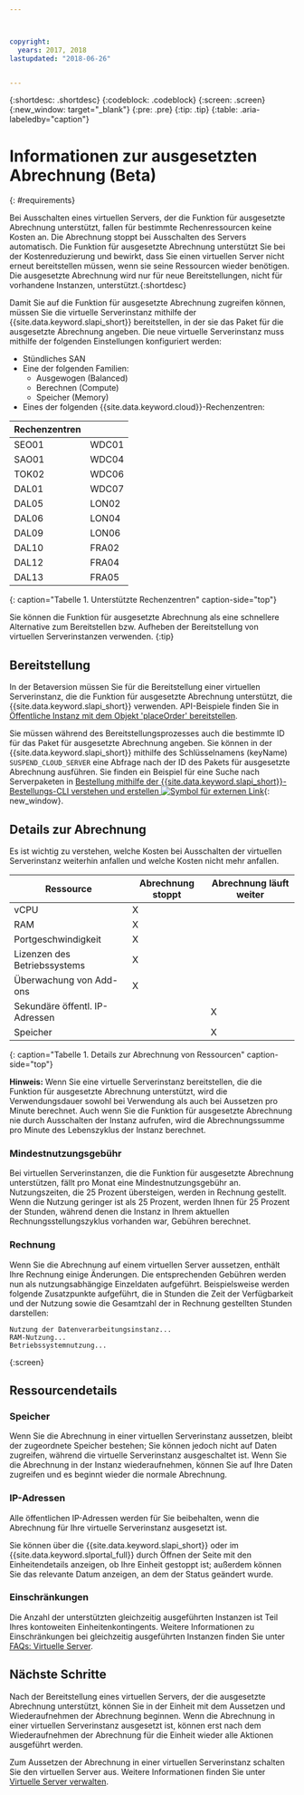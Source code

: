 ```yaml
---



copyright:
  years: 2017, 2018
lastupdated: "2018-06-26"


---
```


{:shortdesc: .shortdesc}
{:codeblock: .codeblock}
{:screen: .screen}
{:new_window: target="_blank"}
{:pre: .pre}
{:tip: .tip}
{:table: .aria-labeledby="caption"}

# Informationen zur ausgesetzten Abrechnung (Beta)
{: #requirements}

Bei Ausschalten eines virtuellen Servers, der die Funktion für ausgesetzte Abrechnung unterstützt, fallen für bestimmte Rechenressourcen keine Kosten an. Die Abrechnung stoppt bei Ausschalten des Servers automatisch. Die Funktion für ausgesetzte Abrechnung unterstützt Sie bei der Kostenreduzierung und bewirkt, dass Sie einen virtuellen Server nicht erneut bereitstellen müssen, wenn sie seine Ressourcen wieder benötigen. Die ausgesetzte Abrechnung wird nur für neue Bereitstellungen, nicht für vorhandene Instanzen, unterstützt.{:shortdesc}

Damit Sie auf die Funktion für ausgesetzte Abrechnung zugreifen können, müssen Sie die virtuelle Serverinstanz mithilfe der {{site.data.keyword.slapi_short}} bereitstellen, in der sie das Paket für die ausgesetzte Abrechnung angeben. Die neue virtuelle Serverinstanz muss mithilfe der folgenden Einstellungen konfiguriert werden:

* Stündliches SAN
* Eine der folgenden Familien:
  * Ausgewogen (Balanced)
  * Berechnen (Compute)
  * Speicher (Memory)
* Eines der folgenden {{site.data.keyword.cloud}}-Rechenzentren:

| Rechenzentren |         |
| ------------ | ------- | 
|SEO01         |  WDC01  |
|SAO01         |  WDC04  |
|TOK02         |  WDC06  |
|DAL01         |  WDC07  |
|DAL05         |  LON02  |
|DAL06         |  LON04  |
|DAL09         |  LON06  |
|DAL10         |  FRA02  |
|DAL12         |  FRA04  |
|DAL13         |  FRA05  |
{: caption="Tabelle 1. Unterstützte Rechenzentren" caption-side="top"}

Sie können die Funktion für ausgesetzte Abrechnung als eine schnellere Alternative zum Bereitstellen bzw. Aufheben der Bereitstellung von virtuellen Serverinstanzen verwenden.
{:tip}

## Bereitstellung

In der Betaversion müssen Sie für die Bereitstellung einer virtuellen Serverinstanz, die die Funktion für ausgesetzte Abrechnung unterstützt, die {{site.data.keyword.slapi_short}} verwenden. API-Beispiele finden Sie in [Öffentliche Instanz mit dem Objekt 'placeOrder' bereitstellen](../vsi/vsi_provision_api.html#provisioning-a-public-instance-using-place-order-object). 

Sie müssen während des Bereitstellungsprozesses auch die bestimmte ID für das Paket für ausgesetzte Abrechnung angeben. Sie können in der {{site.data.keyword.slapi_short}} mithilfe des Schlüsselnamens (keyName) `SUSPEND_CLOUD_SERVER` eine Abfrage nach der ID des Pakets für ausgesetzte Abrechnung ausführen. Sie finden ein Beispiel für eine Suche nach Serverpaketen in [Bestellung mithilfe der {{site.data.keyword.slapi_short}}-Bestellungs-CLI verstehen und erstellen ![Symbol für externen Link](../icons/launch-glyph.svg "Symbol für externen Link")](https://softlayer.github.io/article/understanding-ordering/){: new_window}.

## Details zur Abrechnung

Es ist wichtig zu verstehen, welche Kosten bei Ausschalten der virtuellen Serverinstanz weiterhin anfallen und welche Kosten nicht mehr anfallen.

| Ressource                     | Abrechnung stoppt | Abrechnung läuft weiter |
| ----------------------------- | ----------------- | ---------------- |
| vCPU                          |          X        |                  |
| RAM                           |          X        |                  |
| Portgeschwindigkeit           |          X        |                  |
| Lizenzen des Betriebssystems  |          X        |                  |
| Überwachung von Add-ons       |          X        |                  |
| Sekundäre öffentl. IP-Adressen|                   |         X        |
| Speicher                      |                   |         X        |
{: caption="Tabelle 1. Details zur Abrechnung von Ressourcen" caption-side="top"}   

**Hinweis:** Wenn Sie eine virtuelle Serverinstanz bereitstellen, die die Funktion für ausgesetzte Abrechnung unterstützt, wird die Verwendungsdauer sowohl bei Verwendung als auch bei Aussetzen pro Minute berechnet. Auch wenn Sie die Funktion für ausgesetzte Abrechnung nie durch Ausschalten der Instanz aufrufen, wird die Abrechnungssumme pro Minute des Lebenszyklus der Instanz berechnet. 

### Mindestnutzungsgebühr
Bei virtuellen Serverinstanzen, die die Funktion für ausgesetzte Abrechnung unterstützen, fällt pro Monat eine Mindestnutzungsgebühr an. Nutzungszeiten, die 25 Prozent übersteigen, werden in Rechnung gestellt. Wenn die Nutzung geringer ist als 25 Prozent, werden Ihnen für 25 Prozent der Stunden, während denen die Instanz in Ihrem aktuellen Rechnungsstellungszyklus vorhanden war, Gebühren berechnet. 

### Rechnung
Wenn Sie die Abrechnung auf einem virtuellen Server aussetzen, enthält Ihre Rechnung einige Änderungen. Die entsprechenden Gebühren werden nun als nutzungsabhängige Einzeldaten aufgeführt. Beispielsweise werden folgende Zusatzpunkte aufgeführt, die in Stunden die Zeit der Verfügbarkeit und der Nutzung sowie die Gesamtzahl der in Rechnung gestellten Stunden darstellen:

```
Nutzung der Datenverarbeitungsinstanz...
RAM-Nutzung...
Betriebssystemnutzung...
```
{:screen}

## Ressourcendetails

### Speicher

Wenn Sie die Abrechnung in einer virtuellen Serverinstanz aussetzen, bleibt der zugeordnete Speicher bestehen; Sie können jedoch nicht auf Daten zugreifen, während die virtuelle Serverinstanz ausgeschaltet ist. Wenn Sie die Abrechnung in der Instanz wiederaufnehmen, können Sie auf Ihre Daten zugreifen und es beginnt wieder die normale Abrechnung.

### IP-Adressen

Alle öffentlichen IP-Adressen werden für Sie beibehalten, wenn die Abrechnung für Ihre virtuelle Serverinstanz ausgesetzt ist.

Sie können über die {{site.data.keyword.slapi_short}} oder im {{site.data.keyword.slportal_full}} durch Öffnen der Seite mit den Einheitendetails anzeigen, ob Ihre Einheit gestoppt ist; außerdem können Sie das relevante Datum anzeigen, an dem der Status geändert wurde.

### Einschränkungen

Die Anzahl der unterstützten gleichzeitig ausgeführten Instanzen ist Teil Ihres kontoweiten Einheitenkontingents. Weitere Informationen zu Einschränkungen bei gleichzeitig ausgeführten Instanzen finden Sie unter [FAQs: Virtuelle Server](vsi_faqs_vs.html#concurrent).

## Nächste Schritte
Nach der Bereitstellung eines virtuellen Servers, der die ausgesetzte Abrechnung unterstützt, können Sie in der Einheit mit dem Aussetzen und Wiederaufnehmen der Abrechnung beginnen.
Wenn die Abrechnung in einer virtuellen Serverinstanz ausgesetzt ist, können erst nach dem Wiederaufnehmen der Abrechnung für die Einheit wieder alle Aktionen ausgeführt werden.

Zum Aussetzen der Abrechnung in einer virtuellen Serverinstanz schalten Sie den virtuellen Server aus. Weitere Informationen finden Sie unter [Virtuelle Server verwalten](vsi_managing.html).

